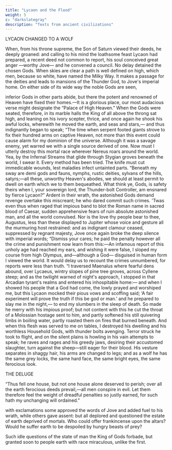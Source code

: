 ```yaml
---
title: "Lycaon and the Flood"
weight: 5
c: "darkslategray"
description: "Texts from ancient civilizations"
---
```



LYCAON CHANGED TO A WOLF

When, from his throne supreme, the Son of Saturn viewed their deeds,
he deeply groaned: and calling to his mind
the loathsome feast Lycaon had prepared,
a recent deed not common to report,
his soul conceived great anger —worthy Jove—
and he convened a council. No delay
detained the chosen Gods.
When skies are clear
a path is well defined on high, which men,
because so white, have named the Milky Way.
It makes a passage for the deities
and leads to mansions of the Thunder God,
to Jove's imperial home. On either side
of its wide way the noble Gods are seen,

inferior Gods in other parts abide,
but there the potent and renowned of Heaven
have fixed their homes.—It is a glorious place,
our most audacious verse might designate
the “Palace of High Heaven.” When the Gods
were seated, therefore, in its marble halls
the King of all above the throng sat high,
and leaning on his ivory scepter, thrice,
and once again he shook his awful locks,
wherewith he moved the earth, and seas and stars,—
and thus indignantly began to speak;
“The time when serpent footed giants strove
to fix their hundred arms on captive Heaven,
not more than this event could cause alarm
for my dominion of the universe.
Although it was a savage enemy,
yet warred we with a single source derived
of one. Now must I utterly destroy
this mortal race wherever Nereus roars
around the world. Yea, by the Infernal Streams
that glide through Stygian groves beneath the world,
I swear it. Every method has been tried.
The knife must cut immedicable wounds,
lest maladies infect untainted parts.
“Beneath my sway are demi gods and fauns,
nymphs, rustic deities, sylvans of the hills,
satyrs;—all these, unworthy Heaven's abodes,
we should at least permit to dwell on earth
which we to them bequeathed. What think ye, Gods,
is safety theirs when I, your sovereign lord,
the Thunder-bolt Controller, am ensnared
by fierce Lycaon?” Ardent in their wrath,
the astonished Gods demand revenge overtake
this miscreant; he who dared commit such crimes.
'Twas even thus when raged that impious band
to blot the Roman name in sacred blood
of Caesar, sudden apprehensive fears
of ruin absolute astonished man,
and all the world convulsed. Nor is the love
thy people bear to thee, Augustus, less
than these displayed to Jupiter whose voice
and gesture all the murmuring host restrained:
and as indignant clamour ceased, suppressed
by regnant majesty, Jove once again
broke the deep silence with imperial words;
“Dismiss your cares; he paid the penalty
however all the crime and punishment
now learn from this:—An infamous report
of this unholy age had reached my ears,
and wishing it were false, I sloped my course
from high Olympus, and—although a God—
disguised in human form I viewed the world.
It would delay us to recount the crimes
unnumbered, for reports were less than truth.
“I traversed Maenalus where fearful dens
abound, over Lycaeus, wintry slopes
of pine tree groves, across Cyllene steep;
and as the twilight warned of night's approach,
I stopped in that Arcadian tyrant's realms
and entered his inhospitable home:—
and when I showed his people that a God
had come, the lowly prayed and worshiped me,
but this Lycaon mocked their pious vows
and scoffing said; ‘A fair experiment
will prove the truth if this be god or man.’
and he prepared to slay me in the night,—
to end my slumbers in the sleep of death.
So made he merry with his impious proof;
but not content with this he cut the throat
of a Molossian hostage sent to him,
and partly softened his still quivering limbs
in boiling water, partly roasted them
on fires that burned beneath. And when this flesh
was served to me on tables, I destroyed
his dwelling and his worthless Household Gods,
with thunder bolts avenging. Terror struck
he took to flight, and on the silent plains
is howling in his vain attempts to speak;
he raves and rages and his greedy jaws,
desiring their accustomed slaughter, turn
against the sheep—still eager for their blood.
His vesture separates in shaggy hair,
his arms are changed to legs; and as a wolf
he has the same grey locks, the same hard face,
the same bright eyes, the same ferocious look.

THE DELUGE

“Thus fell one house, but not one house alone
deserved to perish; over all the earth
ferocious deeds prevail,—all men conspire
in evil. Let them therefore feel the weight
of dreadful penalties so justly earned,
for such hath my unchanging will ordained.”

with exclamations some approved the words
of Jove and added fuel to his wrath,
while others gave assent: but all deplored
and questioned the estate of earth deprived
of mortals. Who could offer frankincense
upon the altars? Would he suffer earth
to be despoiled by hungry beasts of prey?

Such idle questions of the state of man
the King of Gods forbade, but granted soon
to people earth with race miraculous,
unlike the first.

